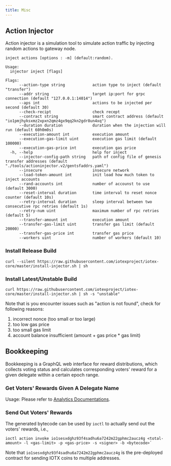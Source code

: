 ```yaml
---
title: Misc
---
```


## Action Injector

Action injector is a simulation tool to simulate action traffic by injecting random actions to gateway node.

```
inject actions [options : -m] (default:random).

Usage:
  injector inject [flags]

Flags:
      --action-type string            action type to inject (default "transfer")
      --addr string                   target ip:port for grpc connection (default "127.0.0.1:14014")
      --aps int                       actions to be injected per second (default 30)
      --check-recipt                  check recept
      --contract string               smart contract address (default "io1pmjhyksxmz2xpxn2qmz4gx9qq2kn2gdr8un4xq")
      --duration duration             duration when the injection will run (default 60h0m0s)
      --execution-amount int          execution amount
      --execution-gas-limit uint      execution gas limit (default 100000)
      --execution-gas-price int       execution gas price
  -h, --help                          help for inject
      --injector-config-path string   path of config file of genesis transfer addresses (default "./tools/actioninjector.v2/gentsfaddrs.yaml")
      --insecure                      insecure network
      --load-token-amount int         init load how much token to inject accounts
      --rand-accounts int             number of accounst to use (default 3000)
      --reset-interval duration       time interval to reset nonce counter (default 10s)
      --retry-interval duration       sleep interval between two consecutive rpc retries (default 1s)
      --retry-num uint                maximum number of rpc retries (default 5)
      --transfer-amount int           execution amount
      --transfer-gas-limit uint       transfer gas limit (default 20000)
      --transfer-gas-price int        transfer gas price
      --workers uint                  number of workers (default 10)
```

### Install Release Build

```
curl --silent https://raw.githubusercontent.com/iotexproject/iotex-core/master/install-injector.sh | sh
```

### Install Latest/Unstable Build

```
curl https://raw.githubusercontent.com/iotexproject/iotex-core/master/install-injector.sh | sh -s "unstable"
```

Note that is you encounter issues such as "action is not found", check for following reasons:

1. incorrect nonce (too small or too large)
2. too low gas price
3. too small gas limit
4. account balance insufficient (amount + gas price \* gas limit)

## Bookkeeping

Bookkeeping is a GraphQL web interface for reward distributions, which collects voting status and calculates corresponding voters' reward for a given delegate within a certain epoch range.

### Get Voters' Rewards Given A Delegate Name

Usage: Please refer to [Analytics Documentations](https://github.com/iotexproject/iotex-docs#bookkeeping).

### Send Out Voters' Rewards

The generated bytecode can be used by `ioctl` to actually send out the voters' rewards, i.e.,

```
ioctl action invoke io1sesxdghz93f4sadhu6a7242m22gphmc2aucz4g <total-amount> -l <gas-limit> -p <gas-price> -s <signer> -b <bytecode>`
```

Note that `io1sesxdghz93f4sadhu6a7242m22gphmc2aucz4g` is the pre-deployed contract for sending IOTX coins to multiple addresses.

